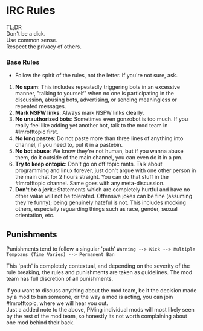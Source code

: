 # IRC Rules

TL;DR  
Don't be a dick.  
Use common sense.  
Respect the privacy of others.

### Base Rules
* Follow the spirit of the rules, not the letter. If you're not sure, ask.

1. **No spam**: This includes repeatedly triggering bots in an excessive manner, "talking to yourself" when no one is participating in the discussion, abusing bots, advertising, or sending meaningless or repeated messages.
2. **Mark NSFW links**: Always mark NSFW links clearly.
3. **No unauthorized bots**: Sometimes even gonzobot is too much. If you really feel like adding yet another bot, talk to the mod team in #lmrofftopic first.
4. **No long pastes**: Do not paste more than three lines of anything into channel, if you need to, put it in a pastebin.
5. **No bot abuse**: We know they're not human, but if you wanna abuse them, do it outside of the main channel, you can even do it in a pm.
6. **Try to keep ontopic**: Don't go on off topic rants. Talk about programming and linux forever, just don't argue with one other person in the main chat for 2 hours straight. You can do that stuff in the #lmrofftopic channel. Same goes with any meta-discussion.
7. **Don't be a jerk.**: Statements which are completely hurtful and have no other value will not be tolerated. Offensive jokes can be fine (assuming they're funny); being genuinely hateful is not. This includes mocking others, especially reguarding things such as race, gender, sexual orientation, etc.


## Punishments
Punishments tend to follow a singular 'path'
`Warning --> Kick --> Multiple Tempbans (Time Varies) --> Permanent Ban`

This 'path' is completely contextual, and depending on the severity of the rule breaking, the rules and punishments are taken as guidelines. The mod team has full discretion of all punishments.


If you want to discuss anything about the mod team, be it the decision made by a mod to ban someone, or the way a mod is acting, you can join #lmrofftopic, where we will hear you out.  
Just a added note to the above, PMing individual mods will most likely seen by the rest of the mod team, so honestly its not worth complaining about one mod behind their back.
